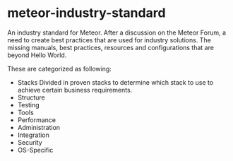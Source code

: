 # meteor-industry-standard
An industry standard for Meteor. After a discussion on the Meteor Forum, a need to create best practices that are used for industry solutions. The missing manuals, best practices, resources and configurations that are beyond Hello World.

These are categorized as following:
* Stacks
  Divided in proven stacks to determine which stack to use to achieve certain business requirements.
* Structure
* Testing
* Tools
* Performance
* Administration
* Integration
* Security
* OS-Specific
